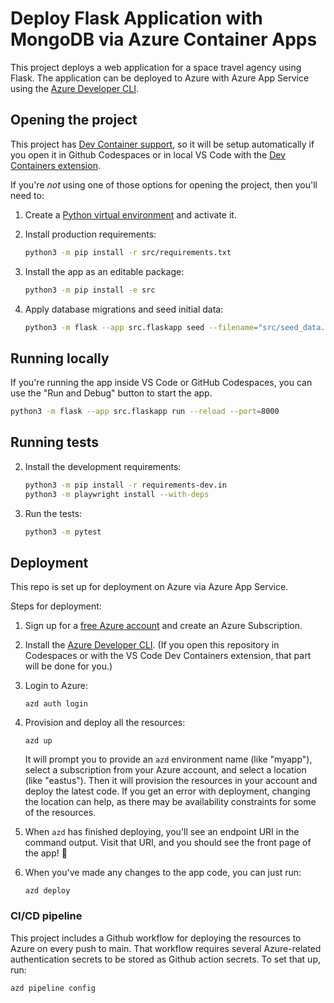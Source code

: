 # Deploy Flask Application with MongoDB via Azure Container Apps

This project deploys a web application for a space travel agency using Flask. The application can be deployed to Azure with Azure App Service using the [Azure Developer CLI](https://learn.microsoft.com/azure/developer/azure-developer-cli/overview).

## Opening the project

This project has [Dev Container support](https://code.visualstudio.com/docs/devcontainers/containers), so it will be setup automatically if you open it in Github Codespaces or in local VS Code with the [Dev Containers extension](https://marketplace.visualstudio.com/items?itemName=ms-vscode-remote.remote-containers).

If you're *not* using one of those options for opening the project, then you'll need to:


1. Create a [Python virtual environment](https://docs.python.org/3/tutorial/venv.html#creating-virtual-environments) and activate it.

1. Install production requirements:

    ```sh
    python3 -m pip install -r src/requirements.txt
    ```


1. Install the app as an editable package:

    ```sh
    python3 -m pip install -e src
    ```


1. Apply database migrations and seed initial data:

    ```sh
    python3 -m flask --app src.flaskapp seed --filename="src/seed_data.json" --drop
    ```

## Running locally

If you're running the app inside VS Code or GitHub Codespaces, you can use the "Run and Debug" button to start the app.

```sh
python3 -m flask --app src.flaskapp run --reload --port=8000
```


## Running tests

2. Install the development requirements:

    ```sh
    python3 -m pip install -r requirements-dev.in
    python3 -m playwright install --with-deps
    ```

3. Run the tests:

    ```sh
    python3 -m pytest
    ```

## Deployment

This repo is set up for deployment on Azure via Azure App Service.

Steps for deployment:

1. Sign up for a [free Azure account](https://azure.microsoft.com/free/) and create an Azure Subscription.
2. Install the [Azure Developer CLI](https://learn.microsoft.com/azure/developer/azure-developer-cli/install-azd). (If you open this repository in Codespaces or with the VS Code Dev Containers extension, that part will be done for you.)
3. Login to Azure:

    ```shell
    azd auth login
    ```

4. Provision and deploy all the resources:

    ```shell
    azd up
    ```

    It will prompt you to provide an `azd` environment name (like "myapp"), select a subscription from your Azure account, and select a location (like "eastus"). Then it will provision the resources in your account and deploy the latest code. If you get an error with deployment, changing the location can help, as there may be availability constraints for some of the resources.

5. When `azd` has finished deploying, you'll see an endpoint URI in the command output. Visit that URI, and you should see the front page of the app! 🎉

6. When you've made any changes to the app code, you can just run:

    ```shell
    azd deploy
    ```

### CI/CD pipeline

This project includes a Github workflow for deploying the resources to Azure
on every push to main. That workflow requires several Azure-related authentication secrets
to be stored as Github action secrets. To set that up, run:

```shell
azd pipeline config
```

